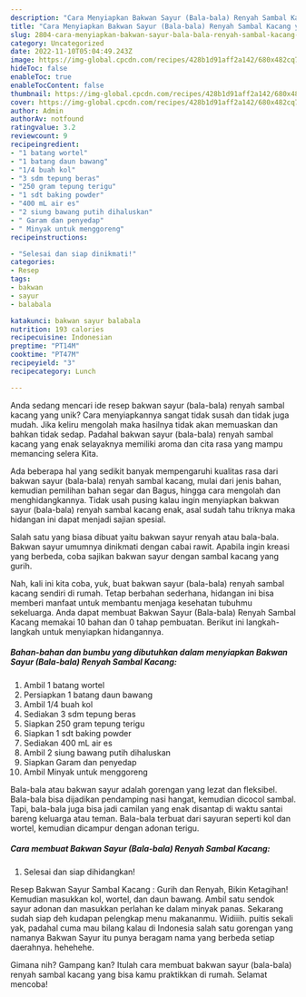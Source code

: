 ```yaml
---
description: "Cara Menyiapkan Bakwan Sayur (Bala-bala) Renyah Sambal Kacang yang Mantap"
title: "Cara Menyiapkan Bakwan Sayur (Bala-bala) Renyah Sambal Kacang yang Mantap"
slug: 2804-cara-menyiapkan-bakwan-sayur-bala-bala-renyah-sambal-kacang-yang-mantap
category: Uncategorized
date: 2022-11-10T05:04:49.243Z
image: https://img-global.cpcdn.com/recipes/428b1d91aff2a142/680x482cq70/bakwan-sayur-bala-bala-renyah-sambal-kacang-foto-resep-utama.jpg
hideToc: false
enableToc: true
enableTocContent: false
thumbnail: https://img-global.cpcdn.com/recipes/428b1d91aff2a142/680x482cq70/bakwan-sayur-bala-bala-renyah-sambal-kacang-foto-resep-utama.jpg
cover: https://img-global.cpcdn.com/recipes/428b1d91aff2a142/680x482cq70/bakwan-sayur-bala-bala-renyah-sambal-kacang-foto-resep-utama.jpg
author: Admin
authorAv: notfound
ratingvalue: 3.2
reviewcount: 9
recipeingredient:
- "1 batang wortel"
- "1 batang daun bawang"
- "1/4 buah kol"
- "3 sdm tepung beras"
- "250 gram tepung terigu"
- "1 sdt baking powder"
- "400 mL air es"
- "2 siung bawang putih dihaluskan"
- " Garam dan penyedap"
- " Minyak untuk menggoreng"
recipeinstructions:

- "Selesai dan siap dinikmati!"
categories:
- Resep
tags:
- bakwan
- sayur
- balabala

katakunci: bakwan sayur balabala 
nutrition: 193 calories
recipecuisine: Indonesian
preptime: "PT14M"
cooktime: "PT47M"
recipeyield: "3"
recipecategory: Lunch

---
```





Anda sedang mencari ide resep bakwan sayur (bala-bala) renyah sambal kacang yang unik? Cara menyiapkannya sangat tidak susah dan tidak juga mudah. Jika keliru mengolah maka hasilnya tidak akan memuaskan dan bahkan tidak sedap. Padahal bakwan sayur (bala-bala) renyah sambal kacang yang enak selayaknya memiliki aroma dan cita rasa yang mampu memancing selera Kita.





Ada beberapa hal yang sedikit banyak mempengaruhi kualitas rasa dari bakwan sayur (bala-bala) renyah sambal kacang, mulai dari jenis bahan, kemudian pemilihan bahan segar dan Bagus, hingga cara mengolah dan menghidangkannya. Tidak usah pusing kalau ingin menyiapkan bakwan sayur (bala-bala) renyah sambal kacang enak,      asal sudah tahu triknya maka hidangan ini dapat menjadi sajian spesial.














Salah satu yang biasa dibuat yaitu bakwan sayur renyah atau bala-bala. Bakwan sayur umumnya dinikmati dengan cabai rawit. Apabila ingin kreasi yang berbeda, coba sajikan bakwan sayur dengan sambal kacang yang gurih.






Nah, kali ini kita coba, yuk, buat bakwan sayur (bala-bala) renyah sambal kacang sendiri di rumah. Tetap berbahan sederhana, hidangan ini bisa memberi manfaat untuk membantu menjaga kesehatan tubuhmu sekeluarga. Anda dapat membuat Bakwan Sayur (Bala-bala) Renyah Sambal Kacang memakai 10 bahan dan 0 tahap pembuatan. Berikut ini langkah-langkah untuk menyiapkan hidangannya.

<!--inarticleads1-->

##### Bahan-bahan dan bumbu yang dibutuhkan dalam menyiapkan Bakwan Sayur (Bala-bala) Renyah Sambal Kacang:

1. Ambil 1 batang wortel
1. Persiapkan 1 batang daun bawang
1. Ambil 1/4 buah kol
1. Sediakan 3 sdm tepung beras
1. Siapkan 250 gram tepung terigu
1. Siapkan 1 sdt baking powder
1. Sediakan 400 mL air es
1. Ambil 2 siung bawang putih dihaluskan
1. Siapkan  Garam dan penyedap
1. Ambil  Minyak untuk menggoreng


Bala-bala atau bakwan sayur adalah gorengan yang lezat dan fleksibel. Bala-bala bisa dijadikan pendamping nasi hangat, kemudian dicocol sambal. Tapi, bala-bala juga bisa jadi camilan yang enak disantap di waktu santai bareng keluarga atau teman. Bala-bala terbuat dari sayuran seperti kol dan wortel, kemudian dicampur dengan adonan terigu. 

<!--inarticleads2-->

##### Cara membuat Bakwan Sayur (Bala-bala) Renyah Sambal Kacang:


1. Selesai dan siap dihidangkan!

Resep Bakwan Sayur Sambal Kacang : Gurih dan Renyah, Bikin Ketagihan! Kemudian masukkan kol, wortel, dan daun bawang. Ambil satu sendok sayur adonan dan masukkan perlahan ke dalam minyak panas. Sekarang sudah siap deh kudapan pelengkap menu makananmu. Widiiih. puitis sekali yak, padahal cuma mau bilang kalau di Indonesia salah satu gorengan yang namanya Bakwan Sayur itu punya beragam nama yang berbeda setiap daerahnya. hehehehe. 

Gimana nih? Gampang kan? Itulah cara membuat bakwan sayur (bala-bala) renyah sambal kacang yang bisa kamu praktikkan di rumah. Selamat mencoba!
